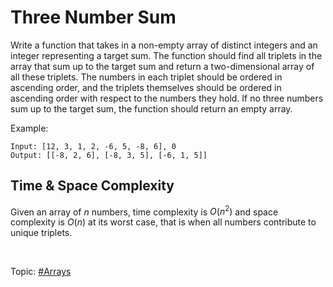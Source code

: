 # Three Number Sum
Write a function that takes in a non-empty array of distinct integers and an integer representing a
target sum. The function should find all triplets in the array that sum up to the target sum and
return a two-dimensional array of all these triplets. The numbers in each triplet should be ordered
in ascending order, and the triplets themselves should be ordered in ascending order with respect to
the numbers they hold. If no three numbers sum up to the target sum, the function should return an
empty array.

Example:
```
Input: [12, 3, 1, 2, -6, 5, -8, 6], 0
Output: [[-8, 2, 6], [-8, 3, 5], [-6, 1, 5]]
```

## Time & Space Complexity
Given an array of $n$ numbers, time complexity is $O(n^2)$ and space complexity is $O(n)$ at its
worst case, that is when all numbers contribute to unique triplets.

</br>

Topic: [#Arrays]()